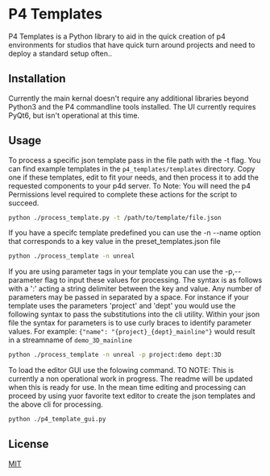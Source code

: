 # P4 Templates

P4 Templates is a Python library to aid in the quick creation of p4 environments for studios that have quick turn around projects and need to deploy a standard setup often..

## Installation

Currently the main kernal doesn't require any additional libraries beyond Python3 and the P4 commandline tools installed.
The UI currently requires PyQt6, but isn't operational at this time. 

## Usage

To process a specific json template pass in the file path with the -t flag. 
You can find example templates in the `p4_templates/templates` directory. Copy one if these templates, edit to fit your needs, and then process it to add the requested components to your p4d server. To Note: You will need the p4 Permissions level required to complete these actions for the script to succeed.

```bash
python ./process_template.py -t /path/to/template/file.json
```

If you have a specifc template predefined you can use the -n --name option that corresponds to a key value in the preset_templates.json file

```bash
python ./process_template -n unreal
```

If you are using parameter tags in your template you can use the -p,--parameter flag to input these values for processing. 
The syntax is as follows with a ':' acting a string delimiter between the key and value. 
Any number of parameters may be passed in separated by a space.
For instance if your template uses the parameters 'project' and 'dept' you would use the following syntax to pass the substitutions into the cli utility. 
Within your json file the syntax for parameters is to use curly braces to identify parameter values. 
For example: 
`{"name": "{project}_{dept}_mainline"}` would result in a streamname of `demo_3D_mainline`

```bash
python ./process_template -n unreal -p project:demo dept:3D
```

To load the editor GUI use the folowing command.
TO NOTE: This is currently a non operational work in progress. The readme will be updated when this is ready for use. In the mean time editing and processing can proceed by using yuor favorite text editor to create the json templates and the above cli for processing. 

```bash
python ./p4_template_gui.py
```

## License

[MIT](https://choosealicense.com/licenses/mit/)